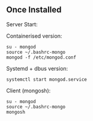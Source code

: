 ## Once Installed

Server Start:

Containerised version:

```
su - mongod
source ~/.bashrc-mongo
mongod -f /etc/mongod.conf
```

Systemd + dbus version:

```
systemctl start mongod.service
```


Client (mongosh):

```
su - mongod
source ~/.bashrc-mongo
mongosh
```

